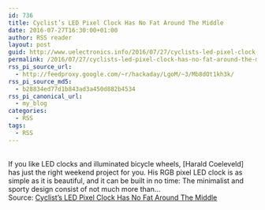 ```yaml
---
id: 736
title: Cyclist’s LED Pixel Clock Has No Fat Around The Middle
date: 2016-07-27T16:30:00+01:00
author: RSS reader
layout: post
guid: http://www.uelectronics.info/2016/07/27/cyclists-led-pixel-clock-has-no-fat-around-the-middle/
permalink: /2016/07/27/cyclists-led-pixel-clock-has-no-fat-around-the-middle/
rss_pi_source_url:
  - http://feedproxy.google.com/~r/hackaday/LgoM/~3/Mb8dOt1kh3k/
rss_pi_source_md5:
  - b28834ed77d1b843ad3a450d882b4534
rss_pi_canonical_url:
  - my_blog
categories:
  - RSS
tags:
  - RSS
---
```

&#013;  
If you like LED clocks and illuminated bicycle wheels, [Harald Coeleveld] has just the right weekend project for you. His RGB pixel LED clock is as simple as it is beautiful, and it can be built in no time: The minimalist and sporty design consist of not much more than…&#013;  
Source: <a href="http://feedproxy.google.com/~r/hackaday/LgoM/~3/Mb8dOt1kh3k/" target="_blank">Cyclist’s LED Pixel Clock Has No Fat Around The Middle</a>